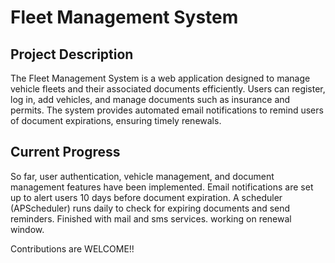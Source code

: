 <!DOCTYPE html>
<html lang="en">
<head>
</head>
<body>

<h1>Fleet Management System</h1>

<h2>Project Description</h2>
    <p>
        The Fleet Management System is a web application designed to manage vehicle fleets and their associated documents efficiently. Users can register, log in, add vehicles, and manage documents such as insurance and permits. The system provides automated email notifications to remind users of document expirations, ensuring timely renewals.
    </p>

<h2>Current Progress</h2>
    <p>
        So far, user authentication, vehicle management, and document management features have been implemented. Email notifications are set up to alert users 10 days before document expiration. A scheduler (APScheduler) runs daily to check for expiring documents and send reminders. Finished with mail and sms services. working on renewal window.
    </p>
    <p>Contributions are WELCOME!!</p>

</body>
</html>

